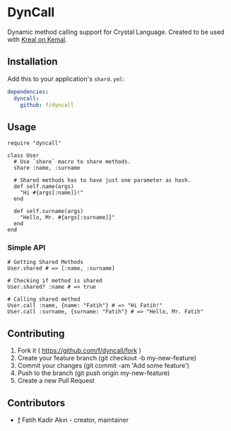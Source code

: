 # DynCall

Dynamic method calling support for Crystal Language. Created to be used with [Kreal on Kemal](http://github.com/f/kreal).

## Installation


Add this to your application's `shard.yml`:

```yaml
dependencies:
  dyncall:
    github: f/dyncall
```

## Usage

```crystal
require "dyncall"

class User
  # Use `share` macro to share methods.
  share :name, :surname

  # Shared methods has to have just one parameter as hash.
  def self.name(args)
    "Hi #{args[:name]}!"
  end

  def self.surname(args)
    "Hello, Mr. #{args[:surname]}"
  end
end
```

### Simple API

```crystal
# Getting Shared Methods
User.shared # => [:name, :surname]

# Checking if method is shared
User.shared? :name # => true

# Calling shared method
User.call :name, {name: "Fatih"} # => "Hi Fatih!"
User.call :surname, {surname: "Fatih"} # => "Hello, Mr. Fatih"
```

## Contributing

1. Fork it ( https://github.com/f/dyncall/fork )
2. Create your feature branch (git checkout -b my-new-feature)
3. Commit your changes (git commit -am 'Add some feature')
4. Push to the branch (git push origin my-new-feature)
5. Create a new Pull Request

## Contributors

- [f](https://github.com/f) Fatih Kadir Akın - creator, maintainer
